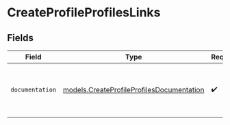 # CreateProfileProfilesLinks


## Fields

| Field                                                                                        | Type                                                                                         | Required                                                                                     | Description                                                                                  |
| -------------------------------------------------------------------------------------------- | -------------------------------------------------------------------------------------------- | -------------------------------------------------------------------------------------------- | -------------------------------------------------------------------------------------------- |
| `documentation`                                                                              | [models.CreateProfileProfilesDocumentation](../models/createprofileprofilesdocumentation.md) | :heavy_check_mark:                                                                           | The URL to the generic Mollie API error handling guide.                                      |